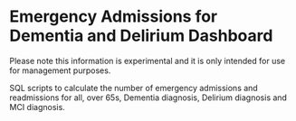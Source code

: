 # Emergency Admissions for Dementia and Delirium Dashboard

Please note this information is experimental and it is only intended for use for management purposes.

SQL scripts to calculate the number of emergency admissions and readmissions for all, over 65s, Dementia diagnosis, Delirium diagnosis and MCI diagnosis.
